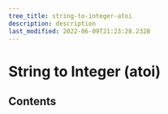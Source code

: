 ```yaml
---
tree_title: string-to-integer-atoi
description: description
last_modified: 2022-06-09T21:23:28.2328
---
```


# String to Integer (atoi)

## Contents
